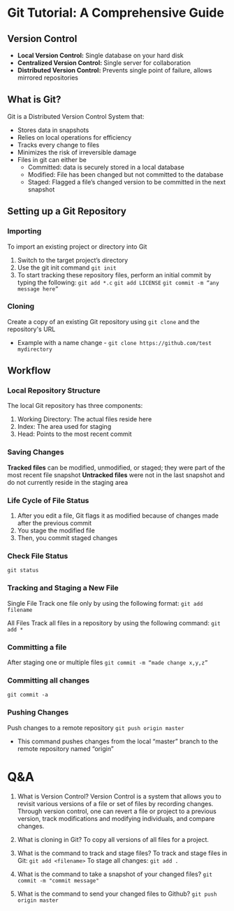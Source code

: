 # Git Tutorial: A Comprehensive Guide

## Version Control
- **Local Version Control:** Single database on your hard disk
- **Centralized Version Control:** Single server for collaboration
- **Distributed Version Control:** Prevents single point of failure, allows mirrored repositories

## What is Git?
Git is a Distributed Version Control System that:
- Stores data in snapshots
- Relies on local operations for efficiency
- Tracks every change to files
- Minimizes the risk of irreversible damage
- Files in git can either be
    - Committed: data is securely stored in a local database
    - Modified: File has been changed but not committed to the database
    - Staged: Flagged a file’s changed version to be committed in the next snapshot

## Setting up a Git Repository
### Importing
To import an existing project or directory into Git
1. Switch to the target project’s directory
2. Use the git init command
   `git init`
3. To start tracking these repository files, perform an initial commit by typing the following:
    `git add *.c`
    `git add LICENSE`
    `git commit -m “any message here”`

### Cloning
Create a copy of an existing Git repository using `git clone` and the repository's URL
- Example with a name change - `git clone https://github.com/test mydirectory`

## Workflow
### Local Repository Structure
The local Git repository has three components:
1. Working Directory: The actual files reside here
2. Index: The area used for staging
3. Head: Points to the most recent commit

### Saving Changes
**Tracked files** can be modified, unmodified, or staged; they were part of the most recent file snapshot
**Untracked files** were not in the last snapshot and do not currently reside in the staging area

### Life Cycle of File Status
1. After you edit a file, Git flags it as modified because of changes made after the previous commit
2. You stage the modified file
3. Then, you commit staged changes

### Check File Status
`git status`

### Tracking and Staging a New File
Single File
Track one file only by using the following format:
`git add filename`

All Files
Track all files in a repository by using the following command:
`git add *`

### Committing a file
After staging one or multiple files
`git commit -m “made change x,y,z”`

### Committing all changes
`git commit -a`

### Pushing Changes
Push changes to a remote repository
`git push origin master`
- This command pushes changes from the local “master” branch to the remote repository named “origin”

# Q&A
1. What is Version Control?
Version Control is a system that allows you to revisit various versions of a file or set of files by recording changes. Through version control, one can revert a file or project to a previous version, track modifications and modifying individuals, and compare changes.

2. What is cloning in Git?
To copy all versions of all files for a project.

3. What is the command to track and stage files?
To track and stage files in Git:
`git add <filename>`
To stage all changes:
`git add .`

5. What is the command to take a snapshot of your changed files?
`git commit -m "commit message"`

6. What is the command to send your changed files to Github?
`git push origin master`
